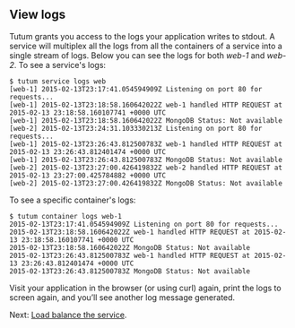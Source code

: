 ## View logs

Tutum grants you access to the logs your application writes to stdout. A service will multiplex all the logs from all the containers of a service into a single stream of logs. Below you can see the logs for both *web-1* and *web-2*. To see a service's logs:

```
$ tutum service logs web
[web-1] 2015-02-13T23:17:41.054594909Z Listening on port 80 for requests...
[web-1] 2015-02-13T23:18:58.160642022Z web-1 handled HTTP REQUEST at 2015-02-13 23:18:58.160107741 +0000 UTC
[web-1] 2015-02-13T23:18:58.160642022Z MongoDB Status: Not available
[web-2] 2015-02-13T23:24:31.103330213Z Listening on port 80 for requests...
[web-1] 2015-02-13T23:26:43.812500783Z web-1 handled HTTP REQUEST at 2015-02-13 23:26:43.812401474 +0000 UTC
[web-1] 2015-02-13T23:26:43.812500783Z MongoDB Status: Not available
[web-2] 2015-02-13T23:27:00.426419832Z web-2 handled HTTP REQUEST at 2015-02-13 23:27:00.425784882 +0000 UTC
[web-2] 2015-02-13T23:27:00.426419832Z MongoDB Status: Not available
```

To see a specific container's logs:

```
$ tutum container logs web-1
2015-02-13T23:17:41.054594909Z Listening on port 80 for requests...
2015-02-13T23:18:58.160642022Z web-1 handled HTTP REQUEST at 2015-02-13 23:18:58.160107741 +0000 UTC
2015-02-13T23:18:58.160642022Z MongoDB Status: Not available
2015-02-13T23:26:43.812500783Z web-1 handled HTTP REQUEST at 2015-02-13 23:26:43.812401474 +0000 UTC
2015-02-13T23:26:43.812500783Z MongoDB Status: Not available
```

Visit your application in the browser (or using curl) again, print the logs to screen again, and you’ll see another log message generated.

Next: [Load balance the service](https://support.tutum.co/support/solutions/articles/5000559797).